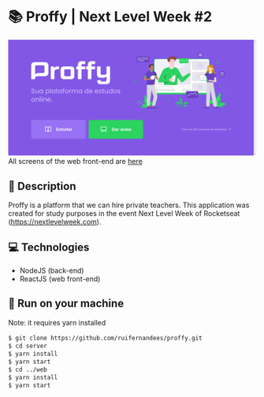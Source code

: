 # 📚 Proffy | Next Level Week #2
<img src="prints/proffy-home-screen.png" alt="Tela inicial do Proffy">
All screens of the web front-end are <a href="https://github.com/ruifernandees/proffy/blob/master/web/README.md">here</a>

## 📝 Description
Proffy is a platform that we can hire private teachers. This application was created for study purposes in the event Next Level Week of Rocketseat (https://nextlevelweek.com).

## 💻 Technologies
- NodeJS (back-end)
- ReactJS (web front-end)

## 🚀 Run on your machine
Note: it requires yarn installed 
```console
$ git clone https://github.com/ruifernandees/proffy.git
$ cd server
$ yarn install
$ yarn start
$ cd ../web
$ yarn install
$ yarn start
```